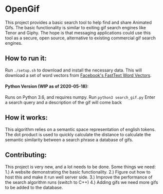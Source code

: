 # OpenGif
This project provides a basic search tool to help find and share Animated Gifs.
The basic functionality is similar to exiting gif search engines like Tenor and Giphy. The hope is that messaging applications could use this tool as a secure, open source, alternative to existing commercial gif search engines.

## How to run it:
Run `./setup.sh` to download and install the necessary data. This will download a set of word vectors from
[Facebook's FastText Word Vectors](https://fasttext.cc/docs/en/english-vectors.html).

#### Python Version (WIP as of 2020-05-18):
Runs on Python 3.6, and requires numpy.
Run `python3 search_gif.py`
Enter a search query and a description of the gif will come back

## How it works:
This algorithm relies on a semantic space representation of english tokens. The dot product is used to quickly calculate the distance  to calculate the semantic similarity between a search phrase a database of gifs.

## Contributing:
This project is very new, and a lot needs to be done. Some things we need:
1.) A website demonstrating the basic functionality.
2.) Figure out how to host this and make it run well server side.
3.) Improve the performance of the search algorithm runs (switch to C++)
4.) Adding gifs we need more gifs to be added to the database.
